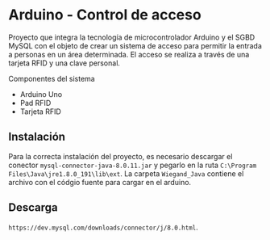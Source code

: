 ﻿# Arduino - Control de acceso
Proyecto que integra la tecnología de microcontrolador Arduino y el SGBD MySQL con el objeto de crear un sistema de acceso para permitir 
la entrada a personas en un área determinada. El acceso se realiza a través de una tarjeta RFID y una clave personal.

Componentes del sistema
* Arduino Uno
* Pad RFID
* Tarjeta RFID 

## Instalación
Para la correcta instalación del proyecto, es necesario descargar el conector `mysql-connector-java-8.0.11.jar` y pegarlo en la ruta 
`C:\Program Files\Java\jre1.8.0_191\lib\ext`.
La carpeta `Wiegand_Java` contiene el archivo con el códgio fuente para cargar en el arduino.

## Descarga
`https://dev.mysql.com/downloads/connector/j/8.0.html`.
